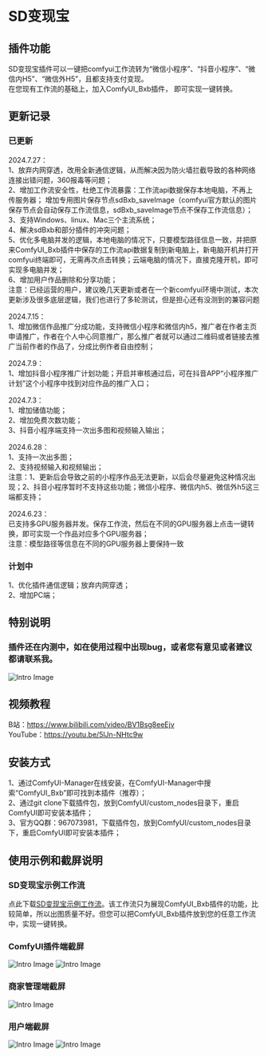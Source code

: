# SD变现宝
## 插件功能
SD变现宝插件可以一键把comfyui工作流转为“微信小程序”、“抖音小程序”、“微信内H5”、“微信外H5”，且都支持支付变现。  
在您现有工作流的基础上，加入ComfyUI_Bxb插件， 即可实现一键转换。
## 更新记录 
### 已更新
2024.7.27：  
1、放弃内网穿透，改用全新通信逻辑，从而解决因为防火墙拦截导致的各种网络连接出错问题，360报毒等问题；  
2、增加工作流安全性，杜绝工作流暴露：工作流api数据保存本地电脑，不再上传服务器； 增加专用图片保存节点sdBxb_saveImage（comfyui官方默认的图片保存节点会自动保存工作流信息，sdBxb_saveImage节点不保存工作流信息）；  
3、支持Windows、linux、Mac三个主流系统；  
4、解决sdBxb和部分插件的冲突问题；  
5、优化多电脑并发的逻辑，本地电脑的情况下，只要模型路径信息一致，并把原来ComfyUI_Bxb插件中保存的工作流api数据复制到新电脑上，新电脑开机并打开comfyui终端即可，无需再次点击转换；云端电脑的情况下，直接克隆开机，即可实现多电脑并发；  
6、增加用户作品删除和分享功能；   
注意：已经运营的用户，建议晚几天更新或者在一个新comfyui环境中测试，本次更新涉及很多底层逻辑，我们也进行了多轮测试，但是担心还有没测到的兼容问题

2024.7.15：  
1、增加微信作品推广分成功能，支持微信小程序和微信内h5，推广者在作者主页申请推广，作者在个人中心同意推广，那么推广者就可以通过二维码或者链接去推广当前作者的作品了，分成比例作者自由控制；  
  
2024.7.9：  
1、增加抖音小程序推广计划功能；开启并审核通过后，可在抖音APP“小程序推广计划”这个小程序中找到对应作品的推广入口；  
  
2024.7.3：  
1、增加储值功能；  
2、增加免费次数功能；  
3、抖音小程序端支持一次出多图和视频输入输出；  
  
2024.6.28：  
1、支持一次出多图；  
2、支持视频输入和视频输出；  
注意：1、更新后会导致之前的小程序作品无法更新，以后会尽量避免这种情况出现；2、抖音小程序暂时不支持这些功能；微信小程序、微信内h5、微信外h5这三端都支持； 
   
2024.6.23：  
已支持多GPU服务器并发。保存工作流，然后在不同的GPU服务器上点击一键转换，即可实现一个作品对应多个GPU服务器；  
注意：模型路径等信息在不同的GPU服务器上要保持一致
### 计划中   
1、优化插件通信逻辑；放弃内网穿透；  
2、增加PC端；  
## 特别说明
### 插件还在内测中，如在使用过程中出现bug，或者您有意见或者建议都请联系我。  
![Intro Image](assets/lxwm.jpg) 
## 视频教程
B站：https://www.bilibili.com/video/BV1Bsg8eeEjv  
YouTube：https://youtu.be/5lJn-NHtc9w
## 安装方式
1、通过ComfyUI-Manager在线安装，在ComfyUI-Manager中搜索“ComfyUI_Bxb”即可找到本插件（推荐）；  
2、通过git clone下载插件包，放到ComfyUI/custom_nodes目录下，重启ComfyUI即可安装本插件；  
3、官方QQ群：967073981，下载插件包，放到ComfyUI/custom_nodes目录下，重启ComfyUI即可安装本插件；  
## 使用示例和截屏说明
### SD变现宝示例工作流
点此下载[SD变现宝示例工作流](assets/SD变现宝示例工作流.json)。该工作流只为展现ComfyUI_Bxb插件的功能，比较简单，所以出图质量不好。但您可以把ComfyUI_Bxb插件放到您的任意工作流中，实现一键转换。
### ComfyUI插件端截屏
![Intro Image](assets/sdxjb1.png) 
![Intro Image](assets/sdxjb2.png) 
### 商家管理端截屏
![Intro Image](assets/author_endpoint.jpg) 
### 用户端截屏
![Intro Image](assets/user_endpoint1.jpg) 
![Intro Image](assets/user_endpoint2.jpg) 